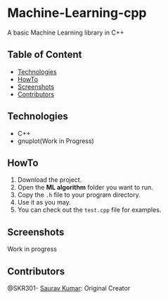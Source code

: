 # Machine-Learning-cpp
A basic Machine Learning library in C++
  
## Table of Content
- [Technologies](#technologies)
- [HowTo](#HowTo)
- [Screenshots](#screenshots)
- [Contributors](#contributors)

## Technologies
- C++
- gnuplot(Work in Progress)

## HowTo
1. Download the project.
2. Open the **ML algorithm** folder you want to run.
3. Copy the `.h` file to your program directory.
4. Use it as you may.
5. You can check out the `test.cpp` file for examples.

## Screenshots
Work in progress

## Contributors
@SKR301- [Saurav Kumar](https://github.com/SKR301): Original Creator
